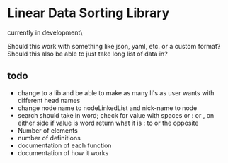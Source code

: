 # Linear Data Sorting Library
currently in development\

Should this work with something like json, yaml, etc. or a custom format?\
Should this also be able to just take long list of data in?

## todo
* change to a lib and be able to make as many ll's as user wants with different
  head names
* change node name to nodeLinkedList and nick-name to node
* search should take in word; check for value with spaces or : or , on either side
    if value is word return what it is : to or the opposite
* Number of elements
* number of definitions
* documentation of each function
* documentation of how it works

